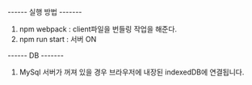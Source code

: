 ------ 실행 방법 -------
1) npm webpack : client파일을 번들링 작업을 해준다.
2) npm run start : 서버 ON

------ DB -------
1) MySql 서버가 꺼져 있을 경우 브라우저에 내장된 indexedDB에 연결됩니다.
